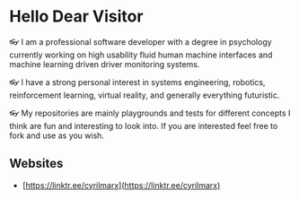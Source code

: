 # Hello Dear Visitor

:eyeglasses: I am a professional software developer with a degree in psychology currently working on high usability fluid human machine interfaces and machine learning driven driver monitoring systems.

:eyeglasses: I have a strong personal interest in systems engineering, robotics, reinforcement learning, virtual reality, and generally everything futuristic.

:eyeglasses: My repositories are mainly playgrounds and tests for different concepts I think are fun and interesting to look into. If you are interested feel free to fork and use as you wish.

## Websites
- [https://linktr.ee/cyrilmarx](https://linktr.ee/cyrilmarx)

